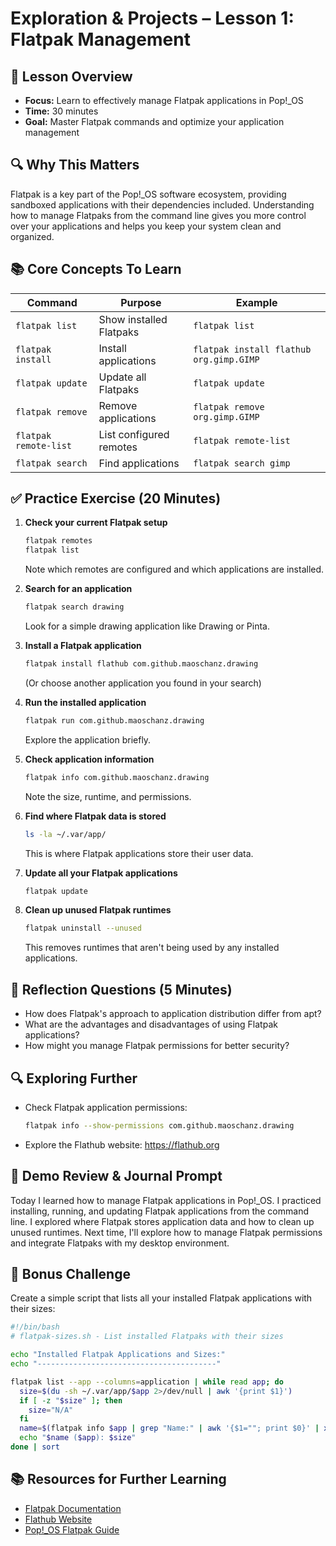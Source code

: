 # Exploration & Projects – Lesson 1: Flatpak Management

## 🔴 Lesson Overview
- **Focus:** Learn to effectively manage Flatpak applications in Pop!_OS
- **Time:** 30 minutes
- **Goal:** Master Flatpak commands and optimize your application management

## 🔍 Why This Matters
Flatpak is a key part of the Pop!_OS software ecosystem, providing sandboxed applications with their dependencies included. Understanding how to manage Flatpaks from the command line gives you more control over your applications and helps you keep your system clean and organized.

## 📚 Core Concepts To Learn

| Command | Purpose | Example |
|---------|---------|---------|
| `flatpak list` | Show installed Flatpaks | `flatpak list` |
| `flatpak install` | Install applications | `flatpak install flathub org.gimp.GIMP` |
| `flatpak update` | Update all Flatpaks | `flatpak update` |
| `flatpak remove` | Remove applications | `flatpak remove org.gimp.GIMP` |
| `flatpak remote-list` | List configured remotes | `flatpak remote-list` |
| `flatpak search` | Find applications | `flatpak search gimp` |

## ✅ Practice Exercise (20 Minutes)

1. **Check your current Flatpak setup**
   ```bash
   flatpak remotes
   flatpak list
   ```
   Note which remotes are configured and which applications are installed.

2. **Search for an application**
   ```bash
   flatpak search drawing
   ```
   Look for a simple drawing application like Drawing or Pinta.

3. **Install a Flatpak application**
   ```bash
   flatpak install flathub com.github.maoschanz.drawing
   ```
   (Or choose another application you found in your search)

4. **Run the installed application**
   ```bash
   flatpak run com.github.maoschanz.drawing
   ```
   Explore the application briefly.

5. **Check application information**
   ```bash
   flatpak info com.github.maoschanz.drawing
   ```
   Note the size, runtime, and permissions.

6. **Find where Flatpak data is stored**
   ```bash
   ls -la ~/.var/app/
   ```
   This is where Flatpak applications store their user data.

7. **Update all your Flatpak applications**
   ```bash
   flatpak update
   ```

8. **Clean up unused Flatpak runtimes**
   ```bash
   flatpak uninstall --unused
   ```
   This removes runtimes that aren't being used by any installed applications.

## 🧠 Reflection Questions (5 Minutes)
- How does Flatpak's approach to application distribution differ from apt?
- What are the advantages and disadvantages of using Flatpak applications?
- How might you manage Flatpak permissions for better security?

## 🔍 Exploring Further
- Check Flatpak application permissions:
  ```bash
  flatpak info --show-permissions com.github.maoschanz.drawing
  ```
- Explore the Flathub website: https://flathub.org

## 📝 Demo Review & Journal Prompt
Today I learned how to manage Flatpak applications in Pop!_OS.
I practiced installing, running, and updating Flatpak applications from the command line.
I explored where Flatpak stores application data and how to clean up unused runtimes.
Next time, I'll explore how to manage Flatpak permissions and integrate Flatpaks with my desktop environment.

## 🌟 Bonus Challenge
Create a simple script that lists all your installed Flatpak applications with their sizes:

```bash
#!/bin/bash
# flatpak-sizes.sh - List installed Flatpaks with their sizes

echo "Installed Flatpak Applications and Sizes:"
echo "----------------------------------------"

flatpak list --app --columns=application | while read app; do
  size=$(du -sh ~/.var/app/$app 2>/dev/null | awk '{print $1}')
  if [ -z "$size" ]; then
    size="N/A"
  fi
  name=$(flatpak info $app | grep "Name:" | awk '{$1=""; print $0}' | xargs)
  echo "$name ($app): $size"
done | sort
```

## 📚 Resources for Further Learning
- [Flatpak Documentation](https://docs.flatpak.org)
- [Flathub Website](https://flathub.org)
- [Pop!_OS Flatpak Guide](https://support.system76.com/articles/flatpak/)